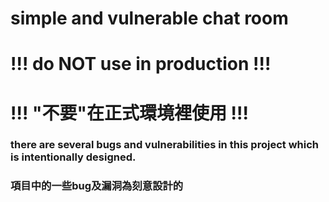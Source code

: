 # simple and vulnerable chat room
# **!!! do NOT use in production !!!**
# **!!! "不要"在正式環境裡使用 !!!**

### there are several bugs and vulnerabilities in this project which is intentionally designed.
### 項目中的一些bug及漏洞為刻意設計的
